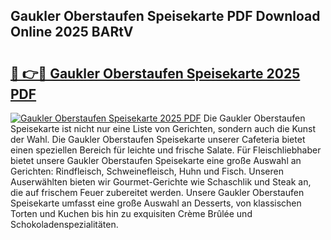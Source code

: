 ## Gaukler Oberstaufen Speisekarte PDF Download Online 2025 BARtV

# <h2><a href="http://gcckef.nevu.top/?p=Gaukler+Oberstaufen+Speisekarte">🔗 👉🔴 Gaukler Oberstaufen Speisekarte 2025 PDF</a></h2>

[![Gaukler Oberstaufen Speisekarte 2025 PDF](https://i.imgur.com/dBaPXMq.png)](http://gcckef.nevu.top/?p=Gaukler+Oberstaufen+Speisekarte)
Die Gaukler Oberstaufen Speisekarte ist nicht nur eine Liste von Gerichten, sondern auch die Kunst der Wahl. Die Gaukler Oberstaufen Speisekarte unserer Cafeteria bietet einen speziellen Bereich für leichte und frische Salate. Für Fleischliebhaber bietet unsere Gaukler Oberstaufen Speisekarte eine große Auswahl an Gerichten: Rindfleisch, Schweinefleisch, Huhn und Fisch. Unseren Auserwählten bieten wir Gourmet-Gerichte wie Schaschlik und Steak an, die auf frischem Feuer zubereitet werden. Unsere Gaukler Oberstaufen Speisekarte umfasst eine große Auswahl an Desserts, von klassischen Torten und Kuchen bis hin zu exquisiten Crème Brûlée und Schokoladenspezialitäten.
